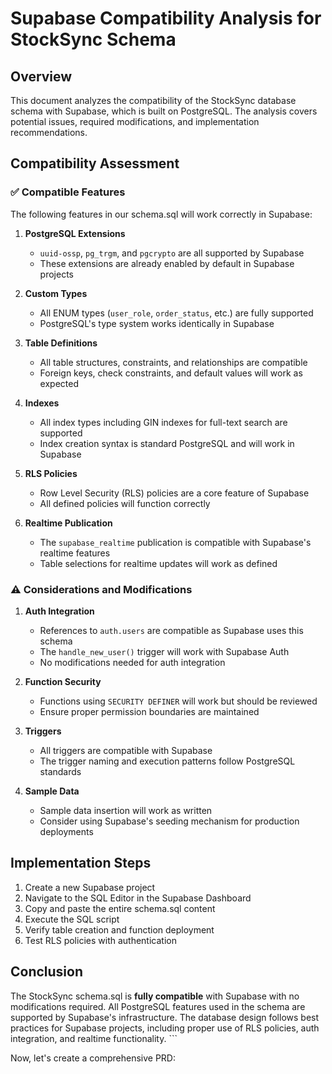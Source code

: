 # Supabase Compatibility Analysis for StockSync Schema

## Overview
This document analyzes the compatibility of the StockSync database schema with Supabase, which is built on PostgreSQL. The analysis covers potential issues, required modifications, and implementation recommendations.

## Compatibility Assessment

### ✅ Compatible Features
The following features in our schema.sql will work correctly in Supabase:

1. **PostgreSQL Extensions**
   - `uuid-ossp`, `pg_trgm`, and `pgcrypto` are all supported by Supabase
   - These extensions are already enabled by default in Supabase projects

2. **Custom Types**
   - All ENUM types (`user_role`, `order_status`, etc.) are fully supported
   - PostgreSQL's type system works identically in Supabase

3. **Table Definitions**
   - All table structures, constraints, and relationships are compatible
   - Foreign keys, check constraints, and default values will work as expected

4. **Indexes**
   - All index types including GIN indexes for full-text search are supported
   - Index creation syntax is standard PostgreSQL and will work in Supabase

5. **RLS Policies**
   - Row Level Security (RLS) policies are a core feature of Supabase
   - All defined policies will function correctly

6. **Realtime Publication**
   - The `supabase_realtime` publication is compatible with Supabase's realtime features
   - Table selections for realtime updates will work as defined

### ⚠️ Considerations and Modifications

1. **Auth Integration**
   - References to `auth.users` are compatible as Supabase uses this schema
   - The `handle_new_user()` trigger will work with Supabase Auth
   - No modifications needed for auth integration

2. **Function Security**
   - Functions using `SECURITY DEFINER` will work but should be reviewed
   - Ensure proper permission boundaries are maintained

3. **Triggers**
   - All triggers are compatible with Supabase
   - The trigger naming and execution patterns follow PostgreSQL standards

4. **Sample Data**
   - Sample data insertion will work as written
   - Consider using Supabase's seeding mechanism for production deployments

## Implementation Steps

1. Create a new Supabase project
2. Navigate to the SQL Editor in the Supabase Dashboard
3. Copy and paste the entire schema.sql content
4. Execute the SQL script
5. Verify table creation and function deployment
6. Test RLS policies with authentication

## Conclusion

The StockSync schema.sql is **fully compatible** with Supabase with no modifications required. All PostgreSQL features used in the schema are supported by Supabase's infrastructure. The database design follows best practices for Supabase projects, including proper use of RLS policies, auth integration, and realtime functionality.
\`\`\`

Now, let's create a comprehensive PRD:

